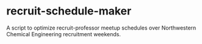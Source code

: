 recruit-schedule-maker
======================

A script to optimize recruit-professor meetup schedules over Northwestern Chemical Engineering recruitment weekends.